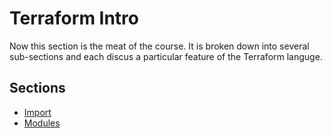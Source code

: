 # Terraform Intro  

Now this section is the meat of the course. It is broken down into several sub-sections and each discus a particular feature of the Terraform languge.  

## Sections  
* [Import](./import.md)
* [Modules]()